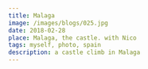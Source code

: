 ```yaml
---
title: Malaga
image: /images/blogs/025.jpg
date: 2018-02-28
place: Malaga, the castle. with Nico
tags: myself, photo, spain
description: a castle climb in Malaga
---
```

